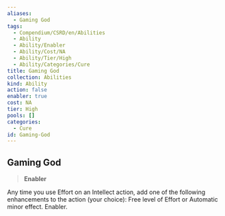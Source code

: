 ```yaml
---
aliases:
  - Gaming God
tags:
  - Compendium/CSRD/en/Abilities
  - Ability
  - Ability/Enabler
  - Ability/Cost/NA
  - Ability/Tier/High
  - Ability/Categories/Cure
title: Gaming God
collection: Abilities
kind: Ability
action: false
enabler: true
cost: NA
tier: High
pools: []
categories:
  - Cure
id: Gaming-God
---
```

## Gaming God    
>**Enabler**  
    
Any time you use Effort on an Intellect action, add one of the following enhancements to the action (your choice): Free level of Effort or Automatic minor effect. Enabler.

